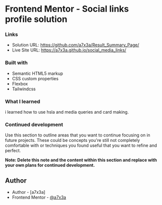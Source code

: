 ﻿# Frontend Mentor - Social links profile solution

### Links

- Solution URL: https://github.com/a7x3a/Result_Summary_Page/
- Live Site URL: https://a7x3a.github.io/social_media_links/


### Built with

- Semantic HTML5 markup
- CSS custom properties
- Flexbox
- Tailwindcss



### What I learned

i learned how to use hsla and media queries and card making.


### Continued development

Use this section to outline areas that you want to continue focusing on in future projects. These could be concepts you're still not completely comfortable with or techniques you found useful that you want to refine and perfect.

**Note: Delete this note and the content within this section and replace with your own plans for continued development.**


## Author

- Author - [a7x3a]
- Frontend Mentor - [@a7x3a](https://www.frontendmentor.io/profile/a7x3a)



